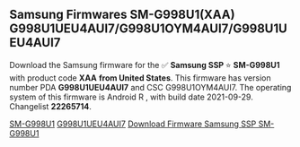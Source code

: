 <h2>Samsung Firmwares SM-G998U1(XAA) G998U1UEU4AUI7/G998U1OYM4AUI7/G998U1UEU4AUI7</h2>
Download the Samsung firmware for the ✅ <strong>Samsung SSP </strong> ⭐ <strong>SM-G998U1</strong> with product code <strong>XAA</strong> <strong> from United States</strong>. This firmware has version number PDA <strong>G998U1UEU4AUI7</strong> and CSC G998U1OYM4AUI7. The operating system of this firmware is Android R , with build date 2021-09-29. Changelist <strong>22265714</strong>.


[SM-G998U1](https://samfirm.shop/samsung/model/SM-G998U1)
[G998U1UEU4AUI7](https://samfirm.shop/samsung/pda/G998U1UEU4AUI7)
[Download Firmware Samsung SSP SM-G998U1](https://samfirm.shop/samsung/firmware/460854)
